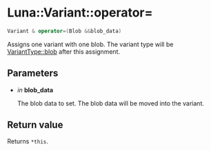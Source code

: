 # Luna::Variant::operator=

```c++
Variant & operator=(Blob &&blob_data)
```

Assigns one variant with one blob. The variant type will be [VariantType::blob](group___runtime_1ggac1ce0b9d7902d01bfd860c08aed25233aee26908bf9629eeb4b37dac350f4754a.md) after this assignment. 



## Parameters
* *in* **blob_data**

    The blob data to set. The blob data will be moved into the variant. 

## Return value
Returns `*this`. 

